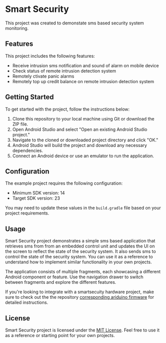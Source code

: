 # Smart Security

This project was created to demonstate sms based security system monitoring.

## Features

This project includes the following features:

- Receive intrusion sms notification and sound of alarm on mobile device
- Check status of remote intrusion detection system
- Remotely ctivate panic alarms
- Remotely top up credit balance on remote intrusion detection system

## Getting Started

To get started with the project, follow the instructions below:

1. Clone this repository to your local machine using Git or download the ZIP file.
2. Open Android Studio and select "Open an existing Android Studio project."
3. Navigate to the cloned or downloaded project directory and click "OK."
4. Android Studio will build the project and download any necessary dependencies.
5. Connect an Android device or use an emulator to run the application.

## Configuration

The example project requires the following configuration:

- Minimum SDK version: 14
- Target SDK version: 23

You may need to update these values in the `build.gradle` file based on your project requirements.

## Usage

Smart Security project demonstrates a simple sms based application that retrieves sms from from an embedded control unit and updates the UI on the screen to reflect the state of the security system. It also sends sms to control the state of the security system. You can use it as a reference to understand how to implement similar functionality in your own projects.

The application consists of multiple fragments, each showcasing a different Android component or feature. Use the navigation drawer to switch between fragments and explore the different features.

If you're looking to integrate with a smartsecuity hardware project, make sure to check out the the repository [corresponding ariduino firmware](https://github.com/cgardesey/Arduino-Projects/tree/6081e6e4ac8a747e5fff8c71dcf9dd85fc328a83/Smart_Security) for detailed instructions.

## License

Smart Security project is licensed under the [MIT License](LICENSE). Feel free to use it as a reference or starting point for your own projects.
